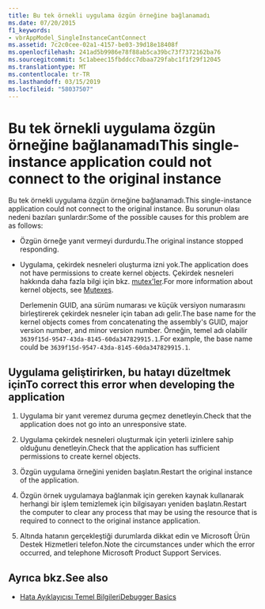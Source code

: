 ```yaml
---
title: Bu tek örnekli uygulama özgün örneğine bağlanamadı
ms.date: 07/20/2015
f1_keywords:
- vbrAppModel_SingleInstanceCantConnect
ms.assetid: 7c2c0cee-02a1-4157-be03-39d18e18408f
ms.openlocfilehash: 241ad5b9986e78f88ab5ca39bc73f7372162ba76
ms.sourcegitcommit: 5c1abeec15fbddcc7dbaa729fabc1f1f29f12045
ms.translationtype: MT
ms.contentlocale: tr-TR
ms.lasthandoff: 03/15/2019
ms.locfileid: "58037507"
---
```

# <a name="this-single-instance-application-could-not-connect-to-the-original-instance"></a><span data-ttu-id="aa0a3-102">Bu tek örnekli uygulama özgün örneğine bağlanamadı</span><span class="sxs-lookup"><span data-stu-id="aa0a3-102">This single-instance application could not connect to the original instance</span></span>
<span data-ttu-id="aa0a3-103">Bu tek örnekli uygulama özgün örneğine bağlanamadı.</span><span class="sxs-lookup"><span data-stu-id="aa0a3-103">This single-instance application could not connect to the original instance.</span></span> <span data-ttu-id="aa0a3-104">Bu sorunun olası nedeni bazıları şunlardır:</span><span class="sxs-lookup"><span data-stu-id="aa0a3-104">Some of the possible causes for this problem are as follows:</span></span>  
  
-   <span data-ttu-id="aa0a3-105">Özgün örneğe yanıt vermeyi durdurdu.</span><span class="sxs-lookup"><span data-stu-id="aa0a3-105">The original instance stopped responding.</span></span>  
  
-   <span data-ttu-id="aa0a3-106">Uygulama, çekirdek nesneleri oluşturma izni yok.</span><span class="sxs-lookup"><span data-stu-id="aa0a3-106">The application does not have permissions to create kernel objects.</span></span> <span data-ttu-id="aa0a3-107">Çekirdek nesneleri hakkında daha fazla bilgi için bkz. [mutex'ler](../../standard/threading/mutexes.md).</span><span class="sxs-lookup"><span data-stu-id="aa0a3-107">For more information about kernel objects, see [Mutexes](../../standard/threading/mutexes.md).</span></span>  
  
     <span data-ttu-id="aa0a3-108">Derlemenin GUID, ana sürüm numarası ve küçük versiyon numarasını birleştirerek çekirdek nesneler için taban adı gelir.</span><span class="sxs-lookup"><span data-stu-id="aa0a3-108">The base name for the kernel objects comes from concatenating the assembly's GUID, major version number, and minor version number.</span></span> <span data-ttu-id="aa0a3-109">Örneğin, temel adı olabilir `3639f15d-9547-43da-8145-60da347829915.1`.</span><span class="sxs-lookup"><span data-stu-id="aa0a3-109">For example, the base name could be `3639f15d-9547-43da-8145-60da347829915.1`.</span></span>  
  
## <a name="to-correct-this-error-when-developing-the-application"></a><span data-ttu-id="aa0a3-110">Uygulama geliştirirken, bu hatayı düzeltmek için</span><span class="sxs-lookup"><span data-stu-id="aa0a3-110">To correct this error when developing the application</span></span>  
  
1.  <span data-ttu-id="aa0a3-111">Uygulama bir yanıt veremez duruma geçmez denetleyin.</span><span class="sxs-lookup"><span data-stu-id="aa0a3-111">Check that the application does not go into an unresponsive state.</span></span>  
  
2.  <span data-ttu-id="aa0a3-112">Uygulama çekirdek nesneleri oluşturmak için yeterli izinlere sahip olduğunu denetleyin.</span><span class="sxs-lookup"><span data-stu-id="aa0a3-112">Check that the application has sufficient permissions to create kernel objects.</span></span>  
  
3.  <span data-ttu-id="aa0a3-113">Özgün uygulama örneğini yeniden başlatın.</span><span class="sxs-lookup"><span data-stu-id="aa0a3-113">Restart the original instance of the application.</span></span>  
  
4.  <span data-ttu-id="aa0a3-114">Özgün örnek uygulamaya bağlanmak için gereken kaynak kullanarak herhangi bir işlem temizlemek için bilgisayarı yeniden başlatın.</span><span class="sxs-lookup"><span data-stu-id="aa0a3-114">Restart the computer to clear any process that may be using the resource that is required to connect to the original instance application.</span></span>  
  
5.  <span data-ttu-id="aa0a3-115">Altında hatanın gerçekleştiği durumlarda dikkat edin ve Microsoft Ürün Destek Hizmetleri telefon.</span><span class="sxs-lookup"><span data-stu-id="aa0a3-115">Note the circumstances under which the error occurred, and telephone Microsoft Product Support Services.</span></span>  
  
## <a name="see-also"></a><span data-ttu-id="aa0a3-116">Ayrıca bkz.</span><span class="sxs-lookup"><span data-stu-id="aa0a3-116">See also</span></span>

- [<span data-ttu-id="aa0a3-117">Hata Ayıklayıcısı Temel Bilgileri</span><span class="sxs-lookup"><span data-stu-id="aa0a3-117">Debugger Basics</span></span>](/visualstudio/debugger/debugger-basics)
